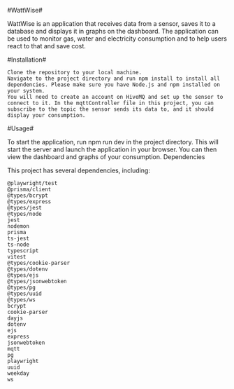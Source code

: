 #WattWise#

WattWise is an application that receives data from a sensor, saves it to a database and displays it in graphs on the dashboard. The application can be used to monitor gas, water and electricity consumption and to help users react to that and save cost.

#Installation#

    Clone the repository to your local machine.
    Navigate to the project directory and run npm install to install all dependencies. Please make sure you have Node.js and npm installed on your system.
    You will need to create an account on HiveMQ and set up the sensor to connect to it. In the mqttController file in this project, you can subscribe to the topic the sensor sends its data to, and it should display your consumption.

#Usage#

To start the application, run npm run dev in the project directory. This will start the server and launch the application in your browser. You can then view the dashboard and graphs of your consumption.
Dependencies

This project has several dependencies, including:

    @playwright/test
    @prisma/client
    @types/bcrypt
    @types/express
    @types/jest
    @types/node
    jest
    nodemon
    prisma
    ts-jest
    ts-node
    typescript
    vitest
    @types/cookie-parser
    @types/dotenv
    @types/ejs
    @types/jsonwebtoken
    @types/pg
    @types/uuid
    @types/ws
    bcrypt
    cookie-parser
    dayjs
    dotenv
    ejs
    express
    jsonwebtoken
    mqtt
    pg
    playwright
    uuid
    weekday
    ws
